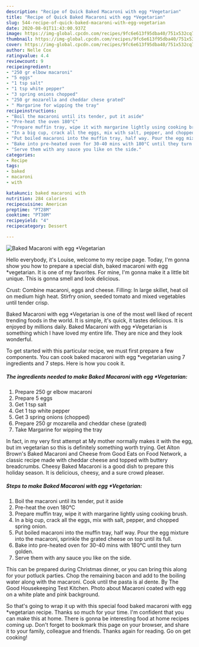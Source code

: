 ```yaml
---
description: "Recipe of Quick Baked Macaroni with egg *Vegetarian"
title: "Recipe of Quick Baked Macaroni with egg *Vegetarian"
slug: 544-recipe-of-quick-baked-macaroni-with-egg-vegetarian
date: 2020-08-01T11:43:00.937Z
image: https://img-global.cpcdn.com/recipes/9fc6e613f95dba40/751x532cq70/baked-macaroni-with-egg-vegetarian-recipe-main-photo.jpg
thumbnail: https://img-global.cpcdn.com/recipes/9fc6e613f95dba40/751x532cq70/baked-macaroni-with-egg-vegetarian-recipe-main-photo.jpg
cover: https://img-global.cpcdn.com/recipes/9fc6e613f95dba40/751x532cq70/baked-macaroni-with-egg-vegetarian-recipe-main-photo.jpg
author: Nelle Cox
ratingvalue: 4.4
reviewcount: 9
recipeingredient:
- "250 gr elbow macaroni"
- "5 eggs"
- "1 tsp salt"
- "1 tsp white pepper"
- "3 spring onions chopped"
- "250 gr mozarella and cheddar chese grated"
- " Margarine for wipping the tray"
recipeinstructions:
- "Boil the macaroni until its tender, put it aside"
- "Pre-heat the oven 180°C"
- "Prepare muffin tray, wipe it with margarine lightly using cooking brush."
- "In a big cup, crack all the eggs, mix with salt, pepper, and chopped spring onion."
- "Put boiled macaroni into the muffin tray, half way. Pour the egg mixture into the macaroni, sprinkle the grated cheese on top until its full."
- "Bake into pre-heated oven for 30-40 mins with 180°C until they turn golden."
- "Serve them with any sauce you like on the side."
categories:
- Recipe
tags:
- baked
- macaroni
- with

katakunci: baked macaroni with 
nutrition: 284 calories
recipecuisine: American
preptime: "PT28M"
cooktime: "PT30M"
recipeyield: "4"
recipecategory: Dessert

---
```



![Baked Macaroni with egg *Vegetarian](https://img-global.cpcdn.com/recipes/9fc6e613f95dba40/751x532cq70/baked-macaroni-with-egg-vegetarian-recipe-main-photo.jpg)

Hello everybody, it's Louise, welcome to my recipe page. Today, I'm gonna show you how to prepare a special dish, baked macaroni with egg *vegetarian. It is one of my favorites. For mine, I'm gonna make it a little bit unique. This is gonna smell and look delicious.

Crust: Combine macaroni, eggs and cheese. Filling: In large skillet, heat oil on medium high heat. Stirfry onion, seeded tomato and mixed vegetables until tender crisp.

Baked Macaroni with egg *Vegetarian is one of the most well liked of recent trending foods in the world. It is simple, it's quick, it tastes delicious. It is enjoyed by millions daily. Baked Macaroni with egg *Vegetarian is something which I have loved my entire life. They are nice and they look wonderful.


To get started with this particular recipe, we must first prepare a few components. You can cook baked macaroni with egg *vegetarian using 7 ingredients and 7 steps. Here is how you cook it.

<!--inarticleads1-->

##### The ingredients needed to make Baked Macaroni with egg *Vegetarian:

1. Prepare 250 gr elbow macaroni
1. Prepare 5 eggs
1. Get 1 tsp salt
1. Get 1 tsp white pepper
1. Get 3 spring onions (chopped)
1. Prepare 250 gr mozarella and cheddar chese (grated)
1. Take  Margarine for wipping the tray


In fact, in my very first attempt at My mother normally makes it with the egg, but im vegetarian so this is definitely something worth trying. Get Alton Brown&#39;s Baked Macaroni and Cheese from Good Eats on Food Network, a classic recipe made with cheddar cheese and topped with buttery breadcrumbs. Cheesy Baked Macaroni is a good dish to prepare this holiday season. It is delicious, cheesy, and a sure crowd pleaser. 

<!--inarticleads2-->

##### Steps to make Baked Macaroni with egg *Vegetarian:

1. Boil the macaroni until its tender, put it aside
1. Pre-heat the oven 180°C
1. Prepare muffin tray, wipe it with margarine lightly using cooking brush.
1. In a big cup, crack all the eggs, mix with salt, pepper, and chopped spring onion.
1. Put boiled macaroni into the muffin tray, half way. Pour the egg mixture into the macaroni, sprinkle the grated cheese on top until its full.
1. Bake into pre-heated oven for 30-40 mins with 180°C until they turn golden.
1. Serve them with any sauce you like on the side.


This can be prepared during Christmas dinner, or you can bring this along for your potluck parties. Chop the remaining bacon and add to the boiling water along with the macaroni. Cook until the pasta is al dente. By The Good Housekeeping Test Kitchen. Photo about Macaroni coated with egg on a white plate and pink background. 

So that's going to wrap it up with this special food baked macaroni with egg *vegetarian recipe. Thanks so much for your time. I'm confident that you can make this at home. There is gonna be interesting food at home recipes coming up. Don't forget to bookmark this page on your browser, and share it to your family, colleague and friends. Thanks again for reading. Go on get cooking!
